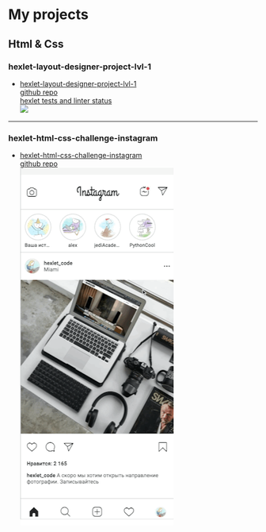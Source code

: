 # My projects
## Html & Css
### hexlet-layout-designer-project-lvl-1
- [hexlet-layout-designer-project-lvl-1](https://maxdzyubak.github.io/hexlet-layout-designer-project-lvl-1/)\
  [github repo](https://github.com/maxdzyubak/maxdzyubak.github.io/tree/main/projects/hexlet-layout-designer-project-lvl-1)\
  [hexlet tests and linter status](https://github.com/maxdzyubak/layout-designer-project-58)\
![](/projects/assets/1.gif)
---
### hexlet-html-css-challenge-instagram
- [hexlet-html-css-challenge-instagram](https://maxdzyubak.github.io/hexlet-html-css-challenge-instagram/)\
  [github repo](https://github.com/maxdzyubak/maxdzyubak.github.io/tree/main/projects/hexlet-html-css-challenge-instagram)\
![](/projects/assets/2.gif)
